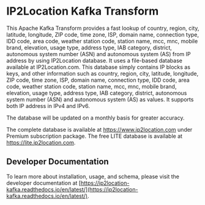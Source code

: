 # IP2Location Kafka Transform

This Apache Kafka Transform provides a fast lookup of country, region, city, latitude, longitude, ZIP code, time zone, ISP, domain name, connection type, IDD code, area code, weather station code, station name, mcc, mnc, mobile brand, elevation, usage type, address type, IAB category, district, autonomous system number (ASN) and autonomous system (AS) from IP address by using IP2Location database. It uses a file-based database available at IP2Location.com. This database simply contains IP blocks as keys, and other information such as country, region, city, latitude, longitude, ZIP code, time zone, ISP, domain name, connection type, IDD code, area code, weather station code, station name, mcc, mnc, mobile brand, elevation, usage type, address type, IAB category, district, autonomous system number (ASN) and autonomous system (AS) as values. It supports both IP address in IPv4 and IPv6.

The database will be updated on a monthly basis for greater accuracy.

The complete database is available at <https://www.ip2location.com> under Premium subscription package.
The free LITE database is available at <https://lite.ip2location.com>.

## Developer Documentation
To learn more about installation, usage, and schema, please visit the developer documentation at [https://ip2location-kafka.readthedocs.io/en/latest/](https://ip2location-kafka.readthedocs.io/en/latest/).
